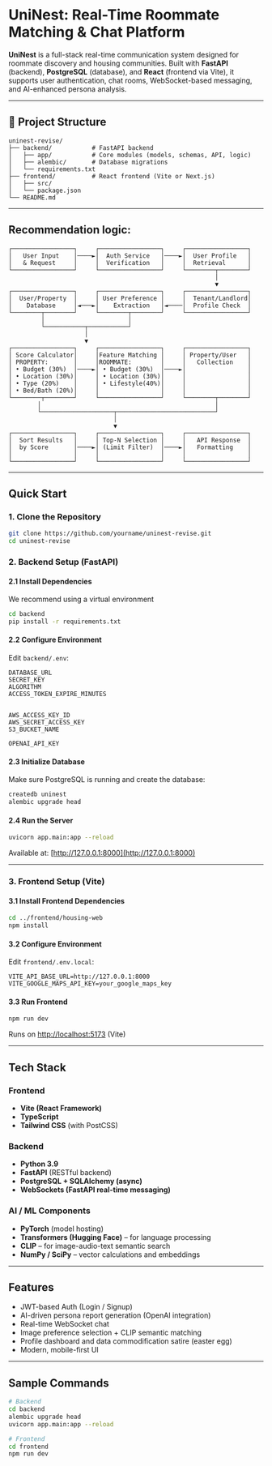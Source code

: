 
# UniNest: Real-Time Roommate Matching & Chat Platform

**UniNest** is a full-stack real-time communication system designed for roommate discovery and housing communities. Built with **FastAPI** (backend), **PostgreSQL** (database), and **React** (frontend via Vite), it supports user authentication, chat rooms, WebSocket-based messaging, and AI-enhanced persona analysis.

---

## 📁 Project Structure

```
uninest-revise/
├── backend/           # FastAPI backend
│   ├── app/           # Core modules (models, schemas, API, logic)
│   ├── alembic/       # Database migrations
│   └── requirements.txt
├── frontend/          # React frontend (Vite or Next.js)
│   ├── src/
│   └── package.json
└── README.md
```

---

## Recommendation logic:
```
┌─────────────────┐     ┌─────────────────┐     ┌─────────────────┐
│   User Input    │────►│  Auth Service   │────►│  User Profile   │
│   & Request     │     │  Verification   │     │  Retrieval      │
└─────────────────┘     └─────────────────┘     └────────┬────────┘
                                                         │
                                                         ▼
┌─────────────────┐     ┌─────────────────┐     ┌─────────────────┐
│  User/Property  │     │ User Preference │     │  Tenant/Landlord│
│    Database     │◄───►│    Extraction   │◄────│  Profile Check  │
└────────┬────────┘     └────────┬────────┘     └─────────────────┘
         │                       │
         └───────────┬───────────┘
                     │
                     ▼
┌─────────────────┐     ┌─────────────────┐     ┌─────────────────┐
│ Score Calculator│     │Feature Matching │     │ Property/User   │
│ PROPERTY:       │     │ROOMMATE:        │     │   Collection    │
│ • Budget (30%)  │────►│ • Budget (30%)  │────►│                 │
│ • Location (30%)│     │ • Location (30%)│     │                 │
│ • Type (20%)    │     │ • Lifestyle(40%)│     │                 │
│ • Bed/Bath (20%)│     │                 │     │                 │
└────────┬────────┘     └─────────────────┘     └────────┬────────┘
        │                                                │
        └────────────────────┬───────────────────────────┘
                             │
                             ▼
┌─────────────────┐     ┌─────────────────┐     ┌─────────────────┐
│  Sort Results   │     │ Top-N Selection │     │   API Response  │
│  by Score       │────►│ (Limit Filter)  │────►│   Formatting    │
│                 │     │                 │     │                 │
└─────────────────┘     └─────────────────┘     └─────────────────┘
```
---

## Quick Start

### 1. Clone the Repository

```bash
git clone https://github.com/yourname/uninest-revise.git
cd uninest-revise
```

### 2. Backend Setup (FastAPI)

#### 2.1 Install Dependencies

We recommend using a virtual environment

```bash
cd backend
pip install -r requirements.txt
```

#### 2.2 Configure Environment

Edit `backend/.env`:

```env
DATABASE_URL
SECRET_KEY
ALGORITHM
ACCESS_TOKEN_EXPIRE_MINUTES


AWS_ACCESS_KEY_ID
AWS_SECRET_ACCESS_KEY
S3_BUCKET_NAME

OPENAI_API_KEY
```

#### 2.3 Initialize Database

Make sure PostgreSQL is running and create the database:

```bash
createdb uninest
alembic upgrade head
```

#### 2.4 Run the Server

```bash
uvicorn app.main:app --reload
```

Available at: [http://127.0.0.1:8000](http://127.0.0.1:8000)

---

### 3. Frontend Setup (Vite)

#### 3.1 Install Frontend Dependencies

```bash
cd ../frontend/housing-web
npm install
```

#### 3.2 Configure Environment

Edit `frontend/.env.local`:

```env
VITE_API_BASE_URL=http://127.0.0.1:8000
VITE_GOOGLE_MAPS_API_KEY=your_google_maps_key
```

#### 3.3 Run Frontend

```bash
npm run dev
```

Runs on [http://localhost:5173](http://localhost:5173) (Vite) 

---

## Tech Stack

### Frontend

* **Vite (React Framework)**
* **TypeScript**
* **Tailwind CSS** (with PostCSS)

### Backend

* **Python 3.9**
* **FastAPI** (RESTful backend)
* **PostgreSQL + SQLAlchemy (async)**
* **WebSockets (FastAPI real-time messaging)**

### AI / ML Components

* **PyTorch** (model hosting)
* **Transformers (Hugging Face)** – for language processing
* **CLIP** – for image-audio-text semantic search
* **NumPy / SciPy** – vector calculations and embeddings

---

##  Features

*  JWT-based Auth (Login / Signup)
*  AI-driven persona report generation (OpenAI integration)
*  Real-time WebSocket chat
*  Image preference selection + CLIP semantic matching
*  Profile dashboard and data commodification satire (easter egg)
*  Modern, mobile-first UI

---

## Sample Commands

```bash
# Backend
cd backend
alembic upgrade head
uvicorn app.main:app --reload

# Frontend
cd frontend
npm run dev
```


